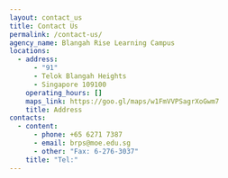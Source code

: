 ```yaml
---
layout: contact_us
title: Contact Us
permalink: /contact-us/
agency_name: Blangah Rise Learning Campus
locations:
  - address:
      - "91"
      - Telok Blangah Heights
      - Singapore 109100
    operating_hours: []
    maps_link: https://goo.gl/maps/w1FmVVPSagrXoGwm7
    title: Address
contacts:
  - content:
      - phone: +65 6271 7387
      - email: brps@moe.edu.sg
      - other: "Fax: 6-276-3037"
    title: "Tel:"
---
```

